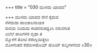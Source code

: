 +++
title = "030 ಮುಳಿದು ಯಾದವ"

+++
ಮುಳಿದು ಯಾದವ ಸೇನೆ ಕೈದುವ  
ಸೆಳೆದುದಾ ಪಾಂಚಾಲನಾಯಕ  
ರುಲಿದು ನಿಂದುದು ಕಂಡನಸುರಧ್ವಂಸಿ ನಸುನಗುತ  
ಎಲೆಲೆ ಪಾಪಿಗಳಿರ ವೃಥಾ ತ  
ಮ್ಮೊಳಗೆ ತೋಟಿ ಶರಾಗ್ನಿಯಿತ್ತಲು  
ಮೊಳಗುತದೆ ಕೆಡೆಬೀಳಹೊಯ್ ಹೊಯ್ ಕುನ್ನಿಗಳನೆಂದ     ॥30॥